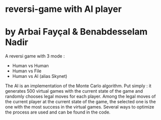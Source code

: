 # reversi-game with AI player
# by Arbai Fayçal & Benabdesselam Nadir

A reversi game with 3 mode :
  - Human vs Human
  - Human vs File
  - Human vs AI (alias Skynet)
  
 The AI is an implementation of the Monte Carlo algorithm. Put simply : it generates 500 
 virtual games with the current state of the game and randomly chooses legal moves for 
 each player. Among the legal moves of the current player at the current state of the game, 
 the selected one is the one with the most success in the virtual games.
 Several ways to optimize the process are used and can be found in the code.
